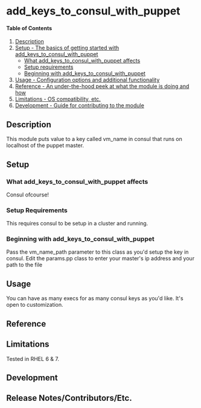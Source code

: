 # add_keys_to_consul_with_puppet

#### Table of Contents

1. [Description](#description)
1. [Setup - The basics of getting started with add_keys_to_consul_with_puppet](#setup)
    * [What add_keys_to_consul_with_puppet affects](#what-add_keys_to_consul_with_puppet-affects)
    * [Setup requirements](#setup-requirements)
    * [Beginning with add_keys_to_consul_with_puppet](#beginning-with-add_keys_to_consul_with_puppet)
1. [Usage - Configuration options and additional functionality](#usage)
1. [Reference - An under-the-hood peek at what the module is doing and how](#reference)
1. [Limitations - OS compatibility, etc.](#limitations)
1. [Development - Guide for contributing to the module](#development)

## Description

This module puts value to a key called vm_name in consul that runs on localhost of the puppet master.

## Setup

### What add_keys_to_consul_with_puppet affects 

Consul ofcourse!

### Setup Requirements 

This requires consul to be setup in a cluster and running.

### Beginning with add_keys_to_consul_with_puppet

  Pass the vm_name_path parameter to this class as you'd setup the key in consul.
  Edit the params.pp class to enter your master's ip address and your path to the file 

## Usage

You can have as many execs for as many consul keys as you'd like. It's open to customization.

## Reference


## Limitations

Tested in RHEL 6 & 7.

## Development



## Release Notes/Contributors/Etc. 

